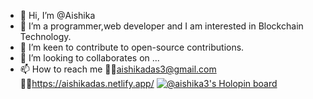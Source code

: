 - 👋 Hi, I’m @Aishika
- 👀 I’m a programmer,web developer and I am interested in Blockchain Technology.
- 🌱 I’m keen to contribute to open-source contributions.
- 💞️ I’m looking to collaborates on ...
- 📫 How to reach me 
    🔗🔗aishikadas3@gmail.com
    🔗🔗https://aishikadas.netlify.app/
[![@aishika3's Holopin board](https://holopin.me/aishika3)](https://holopin.io/@aishika3)

<!---
Aishika3/Aishika3 is a ✨ special ✨ repository because its `README.md` (this file) appears on your GitHub profile.
You can click the Preview link to take a look at your changes.
--->
